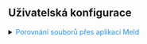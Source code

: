 ## Uživatelská konfigurace

<details>
<summary><span style="color:#1E90FF;">Porovnání souborů přes aplikaci Meld</span></summary>

<details>
<summary><span style="color:#E95A84;">Windows</span></summary>

```bash
git config --global diff.tool meld
git config --global difftool.meld.path "C:\Program Files\Meld\Meld.exe"
git config --global difftool.prompt false

git config --global merge.tool meld
git config --global mergetool.meld.path "C:\Program Files\Meld\Meld.exe"
git config --global mergetool.prompt false
```

</details>

<details>

<summary><span style="color:#E95A84;">Linux</span></summary>

```bash
git config --global diff.tool meld
git config --global difftool.meld.path "/usr/bin/meld"
git config --global difftool.prompt false

git config --global merge.tool meld
git config --global mergetool.meld.path "/usr/bin/meld"
git config --global mergetool.prompt false
```

</details>

</details>